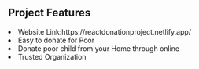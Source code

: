<h2>Project Features</h2>
 
<li>Website Link:https://reactdonationproject.netlify.app/</li>
<li>Easy to donate for Poor</li>
<li>Donate poor child from your Home through online</li>
<li>Trusted Organization</li>
